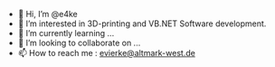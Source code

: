 - 👋 Hi, I’m @e4ke
- 👀 I’m interested in 3D-printing and VB.NET Software development.
- 🌱 I’m currently learning ...
- 💞️ I’m looking to collaborate on ...
- 📫 How to reach me : evierke@altmark-west.de

<!---
e4ke/e4ke is a ✨ special ✨ repository because its `README.md` (this file) appears on your GitHub profile.
You can click the Preview link to take a look at your changes.
--->
